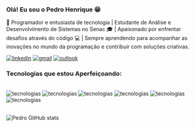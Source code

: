 ### Olá! Eu sou o Pedro Henrique 😁

🚀 Programador e entusiasta de tecnologia | Estudante de Análise e Desenvolvimento de Sistemas no Senac 🎓 | Apaixonado por enfrentar desafios através do código 💻 | Sempre aprendendo para acompanhar as inovações no mundo da programação e contribuir com soluções criativas.

[![linkedin](https://img.shields.io/badge/LinkedIn-0077B5?style=for-the-badge&logo=linkedin&logoColor=white)](www.linkedin.com/in/pedrohbsilva)
[![gmail](https://img.shields.io/badge/Gmail-D14836?style=for-the-badge&logo=gmail&logoColor=white)](pedrohb.dev@gmail.com)
[![outlook](https://img.shields.io/badge/Microsoft_Outlook-0078D4?style=for-the-badge&logo=microsoft-outlook&logoColor=white)](pedroh.borges@outlook.com.br)

### Tecnologias que estou Aperfeiçoando:

<div style="display: inline_block"><br>
    <img align="center" alt="tecnologias" src="https://img.shields.io/badge/JavaScript-F7DF1E?style=for-the-badge&logo=javascript&logoColor=black">
    <img align="center" alt="tecnologias" src="https://img.shields.io/badge/Node.js-43853D?style=for-the-badge&logo=node.js&logoColor=white">
    <img align="center" alt="tecnologias" src="https://img.shields.io/badge/TypeScript-007ACC?style=for-the-badge&logo=typescript&logoColor=white">
    <img align="center" alt="tecnologias" src="https://img.shields.io/badge/Express.js-404D59?style=for-the-badge">
    <img align="center" alt="tecnologias" src="https://img.shields.io/badge/MongoDB-4EA94B?style=for-the-badge&logo=mongodb&logoColor=whitehttps://img.shields.io/badge/Express.js-404D59?style=for-the-badge">
    <img align="center" alt="tecnologias" src="https://img.shields.io/badge/MySQL-00000F?style=for-the-badge&logo=mysql&logoColor=white">
</div><br>

![Pedro GitHub stats](https://github-readme-stats.vercel.app/api?username=Azgro&show_icons=true&theme=dracula)
